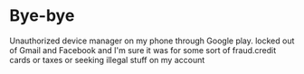 # Bye-bye
Unauthorized device manager on my phone through Google play. 
locked out of Gmail and Facebook  and I'm sure it was for some sort of fraud.credit cards or taxes or seeking illegal stuff on my account 
